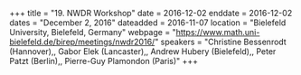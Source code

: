 +++
title = "19. NWDR Workshop"
date = 2016-12-02
enddate = 2016-12-02
dates = "December 2, 2016"
dateadded = 2016-11-07
location = "Bielefeld University, Bielefeld, Germany"
webpage = "https://www.math.uni-bielefeld.de/birep/meetings/nwdr2016/"
speakers = "Christine Bessenrodt (Hannover),, Gabor Elek (Lancaster),, Andrew Hubery (Bielefeld),, Peter Patzt (Berlin),, Pierre-Guy Plamondon (Paris)"
+++
